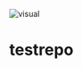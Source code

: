![visual](https://user-images.githubusercontent.com/88840484/129213805-ccbabb79-8176-47c4-8a3f-ae61a05c5e70.jpg)
# testrepo
